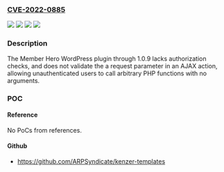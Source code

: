 ### [CVE-2022-0885](https://cve.mitre.org/cgi-bin/cvename.cgi?name=CVE-2022-0885)
![](https://img.shields.io/static/v1?label=Product&message=Member%20Hero&color=blue)
![](https://img.shields.io/static/v1?label=Version&message=n%2Fa&color=blue)
![](https://img.shields.io/static/v1?label=Vulnerability&message=CWE-862%20Missing%20Authorization&color=brighgreen)
![](https://img.shields.io/static/v1?label=Vulnerability&message=CWE-94%20Improper%20Control%20of%20Generation%20of%20Code%20('Code%20Injection')&color=brighgreen)

### Description

The Member Hero WordPress plugin through 1.0.9 lacks authorization checks, and does not validate the a request parameter in an AJAX action, allowing unauthenticated users to call arbitrary PHP functions with no arguments.

### POC

#### Reference
No PoCs from references.

#### Github
- https://github.com/ARPSyndicate/kenzer-templates

